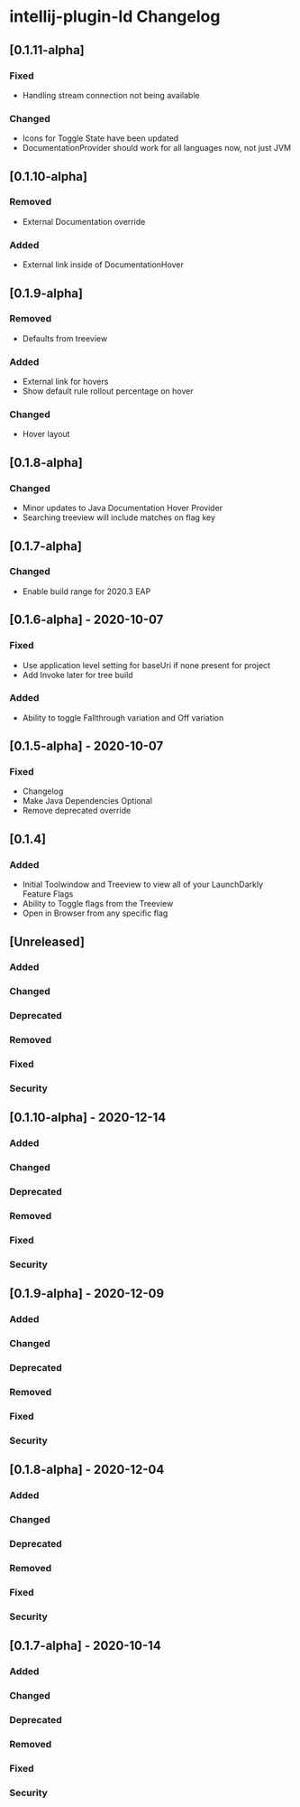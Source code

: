 <!-- Keep a Changelog guide -> https://keepachangelog.com -->

# intellij-plugin-ld Changelog

## [0.1.11-alpha]
### Fixed
- Handling stream connection not being available

### Changed
- Icons for Toggle State have been updated
- DocumentationProvider should work for all languages now, not just JVM

## [0.1.10-alpha]
### Removed
- External Documentation override

### Added
- External link inside of DocumentationHover

## [0.1.9-alpha]
### Removed
- Defaults from treeview

### Added
- External link for hovers
- Show default rule rollout percentage on hover

### Changed
- Hover layout

## [0.1.8-alpha]
### Changed
- Minor updates to Java Documentation Hover Provider
- Searching treeview will include matches on flag key

## [0.1.7-alpha]
### Changed
- Enable build range for 2020.3 EAP

## [0.1.6-alpha] - 2020-10-07
### Fixed
- Use application level setting for baseUri if none present for project
- Add Invoke later for tree build

### Added
- Ability to toggle Fallthrough variation and Off variation

## [0.1.5-alpha] - 2020-10-07
### Fixed
- Changelog
- Make Java Dependencies Optional
- Remove deprecated override

## [0.1.4]
### Added
- Initial Toolwindow and Treeview to view all of your LaunchDarkly Feature Flags
- Ability to Toggle flags from the Treeview
- Open in Browser from any specific flag

## [Unreleased] 
### Added

### Changed

### Deprecated

### Removed

### Fixed

### Security
## [0.1.10-alpha] - 2020-12-14
### Added

### Changed

### Deprecated

### Removed

### Fixed

### Security
## [0.1.9-alpha] - 2020-12-09
### Added

### Changed

### Deprecated

### Removed

### Fixed

### Security
## [0.1.8-alpha] - 2020-12-04
### Added

### Changed

### Deprecated

### Removed

### Fixed

### Security
## [0.1.7-alpha] - 2020-10-14
### Added

### Changed

### Deprecated

### Removed

### Fixed

### Security
